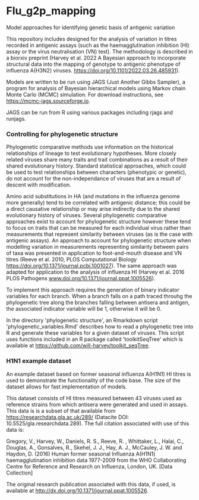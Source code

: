 # Flu_g2p_mapping

Model approaches for identifying genetic basis of antigenic variation

This repository includes designed for the analysis of variation in titres recorded in antigenic assays (such as the haemagglutination inhibition (HI) assay or the virus neutralisation (VN) test). The methodology is described in a biorxiv preprint (Harvey et al. 2022 A Bayesian approach to incorporate structural data into the mapping of genotype to antigenic phenotype of influenza A(H3N2) viruses. https://doi.org/10.1101/2022.03.26.485931).

Models are written to be run using JAGS (Just Another Gibbs Sampler), a program for analysis of Bayesian hierarchical models using Markov chain Monte Carlo (MCMC) simulation. For download instructions, see https://mcmc-jags.sourceforge.io.

JAGS can be run from R using various packages including rjags and runjags. 

### Controlling for phylogenetic structure

Phylogenetic comparative methods use information on the historical relationships of lineage to test evolutionary hypotheses. More closely related viruses share many traits and trait combinations as a result of their shared evolutionary history. Standard statistical approaches, which could be used to test relationships between characters (phenotypic or genetic), do not account for the non-independance of viruses that are a result of descent with modification.

Amino acid substitutions in HA (and mutations in the influenza genome more generally) tend to be correlated with antigenic distance; this could be a direct causative relationship or may arise indirectly due to the shared evolutionary history of viruses. Several phylogenetic comparative approaches exist to account for phylogenetic structure however these tend to focus on traits that can be measured for each individual virus rather than measurements that represent similarity between viruses (as is the case with antigenic assays). An approach to account for phylogenetic structure when modelling variation in measurements representing similarity between pairs of taxa was presented in application to foot-and-mouth disease and VN titres (Reeve et al. 2010, PLOS Computational Biology https://doi.org/10.1371/journal.pcbi.1001027). The same approach was adapted for application to the analysis of influenza HI (Harvey et al. 2016 PLOS Pathogens www.doi.org/10.1371/journal.ppat.1005526).

To implement this approach requires the generation of binary indicator variables for each branch. When a branch falls on a path  traced throuhg the phylogenetic tree along the branches falling between antisera and antigen, the associated indicator variable will be 1, otherwise it will be 0.

In the directory 'phylogenetic structure', an Rmarkdown script 'phylogenetic_variables.Rmd' describes how to read a phylogenetic tree into R and generate these variables for a given dataset of viruses. This script uses functions included in an R package called 'toolkitSeqTree' which is available at https://github.com/will-harvey/toolkit_seqTree.


### H1N1 example dataset

An example dataset based on former seasonal influenza A(H1N1) HI titres is used to demonstrate the functionality of the code base. The size of the dataset allows for fast implementation of models.     

This dataset consists of HI titres measured between 43 viruses used as reference strains from which antisera were generated and used in assays. This data is is a subset of that available from https://researchdata.gla.ac.uk/289/ (Datacite DOI: 10.5525/gla.researchdata.289). The full citation associated with use of this data is:

Gregory, V., Harvey, W., Daniels, R. S., Reeve, R. , Whittaker, L., Halai, C., Douglas, A., Gonsalves, R., Skehel, J. J., Hay, A. J., McCauley, J. W. and Haydon, D.  (2016) Human former seasonal Influenza A(H1N1) haemagglutination inhibition data 1977-2009 from the WHO Collaborating Centre for Reference and Research on Influenza, London, UK. [Data Collection]

The original research publication associated with this data, if used, is available at http://dx.doi.org/10.1371/journal.ppat.1005526.
